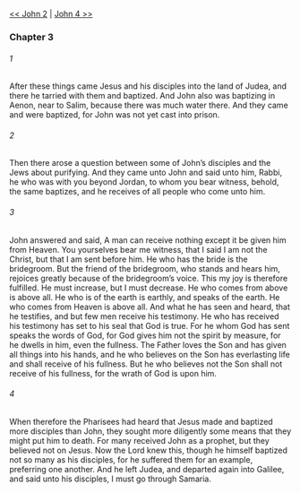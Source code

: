 [<< John 2](John%202)  |  [John 4 >>](John%204)

### Chapter 3
###### 1
After these things came Jesus and his disciples into the land of Judea, and there he tarried with them and baptized. And John also was baptizing in Aenon, near to Salim, because there was much water there. And they came and were baptized, for John was not yet cast into prison.

###### 2
Then there arose a question between some of John’s disciples and the Jews about purifying. And they came unto John and said unto him, Rabbi, he who was with you beyond Jordan, to whom you bear witness, behold, the same baptizes, and he receives of all people who come unto him.

###### 3
John answered and said, A man can receive nothing except it be given him from Heaven. You yourselves bear me witness, that I said I am not the Christ, but that I am sent before him. He who has the bride is the bridegroom. But the friend of the bridegroom, who stands and hears him, rejoices greatly because of the bridegroom’s voice. This my joy is therefore fulfilled. He must increase, but I must decrease. He who comes from above is above all. He who is of the earth is earthly, and speaks of the earth. He who comes from Heaven is above all. And what he has seen and heard, that he testifies, and but few men receive his testimony. He who has received his testimony has set to his seal that God is true. For he whom God has sent speaks the words of God, for God gives him not the spirit by measure, for he dwells in him, even the fullness. The Father loves the Son and has given all things into his hands, and he who believes on the Son has everlasting life and shall receive of his fullness. But he who believes not the Son shall not receive of his fullness, for the wrath of God is upon him.

###### 4
When therefore the Pharisees had heard that Jesus made and baptized more disciples than John, they sought more diligently some means that they might put him to death. For many received John as a prophet, but they believed not on Jesus. Now the Lord knew this, though he himself baptized not so many as his disciples, for he suffered them for an example, preferring one another. And he left Judea, and departed again into Galilee, and said unto his disciples, I must go through Samaria.